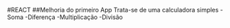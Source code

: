 #REACT
##Melhoria do primeiro App
Trata-se de uma calculadora simples
-Soma
-Diferença
-Multiplicação
-Divisão
